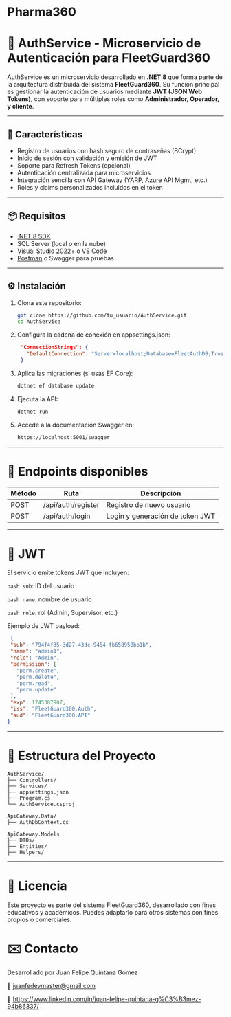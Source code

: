 # Pharma360 

# 🔐 AuthService - Microservicio de Autenticación para FleetGuard360

AuthService es un microservicio desarrollado en **.NET 8** que forma parte de la arquitectura distribuida del sistema **FleetGuard360**. Su función principal es gestionar la autenticación de usuarios mediante **JWT (JSON Web Tokens)**, con soporte para múltiples roles como **Administrador, Operador, y cliente**.

---

## 🚀 Características

- Registro de usuarios con hash seguro de contraseñas (BCrypt)
- Inicio de sesión con validación y emisión de JWT
- Soporte para Refresh Tokens (opcional)
- Autenticación centralizada para microservicios
- Integración sencilla con API Gateway (YARP, Azure API Mgmt, etc.)
- Roles y claims personalizados incluidos en el token

---

## 📦 Requisitos

- [.NET 8 SDK](https://dotnet.microsoft.com/download)
- SQL Server (local o en la nube)
- Visual Studio 2022+ o VS Code
- [Postman](https://www.postman.com/) o Swagger para pruebas

---

## ⚙️ Instalación

1. Clona este repositorio:
   ```bash
   git clone https://github.com/tu_usuario/AuthService.git
   cd AuthService
2. Configura la cadena de conexión en appsettings.json:

   ```json
    "ConnectionStrings": {
      "DefaultConnection": "Server=localhost;Database=FleetAuthDB;Trusted_Connection=True;"
    }
    ```
3. Aplica las migraciones (si usas EF Core):
   ```bash
   dotnet ef database update
4. Ejecuta la API:
   ```bash
   dotnet run
5. Accede a la documentación Swagger en:
   ```bash
   https://localhost:5001/swagger
---
# 🔑 Endpoints disponibles

| Método | Ruta | Descripción |
|-----------|-----------|-----------|
| POST    | /api/auth/register    | Registro de nuevo usuario    |
| POST    | /api/auth/login    | Login y generación de token JWT    |

---
# 🔐 JWT

El servicio emite tokens JWT que incluyen:

```bash sub```: ID del usuario

```bash name```: nombre de usuario

```bash role```: rol (Admin, Supervisor, etc.)

Ejemplo de JWT payload:
 ```json
  {
  "sub": "794f4f35-3d27-43dc-9454-fb658950bb1b",
  "name": "admin1",
  "role": "Admin",
  "permission": [
    "perm.create",
    "perm.delete",
    "perm.read",
    "perm.update"
  ],
  "exp": 1745387907,
  "iss": "FleetGuard360.Auth",
  "aud": "FleetGuard360.API"
}
 ```
---
# 🧱 Estructura del Proyecto

```pgsql
AuthService/
├── Controllers/
├── Services/
├── appsettings.json
├── Program.cs
└── AuthService.csproj

ApiGateway.Data/
├── AuthDbContext.cs

ApiGateway.Models
├── DTOs/
├── Entities/
├── Helpers/
```
---
# 📃 Licencia
Este proyecto es parte del sistema FleetGuard360, desarrollado con fines educativos y académicos. Puedes adaptarlo para otros sistemas con fines propios o comerciales.

# ✉️ Contacto
Desarrollado por Juan Felipe Quintana Gómez

📧 juanfedevmaster@gmail.com

🔗 https://www.linkedin.com/in/juan-felipe-quintana-g%C3%B3mez-94b86337/
